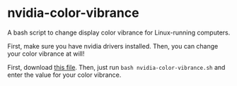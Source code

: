 # nvidia-color-vibrance
A bash script to change display color vibrance for Linux-running computers.

First, make sure you have nvidia drivers installed. Then, you can change your color vibrance at will!

First, download [this file](https://raw.githubusercontent.com/anatolethien/nvidia-color-vibrance/master/nvidia-color-vibrance.sh). Then, just run `bash nvidia-color-vibrance.sh` and enter the value for your color vibrance.

